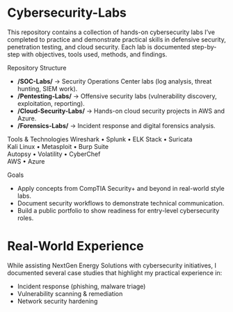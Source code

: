 # Cybersecurity-Labs
This repository contains a collection of hands-on cybersecurity labs I’ve completed to practice and demonstrate practical skills in defensive security, penetration testing, and cloud security. Each lab is documented step-by-step with objectives, tools used, methods, and findings.

Repository Structure
- **/SOC-Labs/** → Security Operations Center labs (log analysis, threat hunting, SIEM work).  
- **/Pentesting-Labs/** → Offensive security labs (vulnerability discovery, exploitation, reporting).  
- **/Cloud-Security-Labs/** → Hands-on cloud security projects in AWS and Azure.  
- **/Forensics-Labs/** → Incident response and digital forensics analysis.  

Tools & Technologies
Wireshark • Splunk • ELK Stack • Suricata  
Kali Linux • Metasploit • Burp Suite  
Autopsy • Volatility • CyberChef  
AWS • Azure  

Goals
- Apply concepts from CompTIA Security+ and beyond in real-world style labs.  
- Document security workflows to demonstrate technical communication.  
- Build a public portfolio to show readiness for entry-level cybersecurity roles.  


# Real-World Experience
While assisting NextGen Energy Solutions with cybersecurity initiatives, I documented several case studies that highlight my practical experience in:
- Incident response (phishing, malware triage)
- Vulnerability scanning & remediation
- Network security hardening
